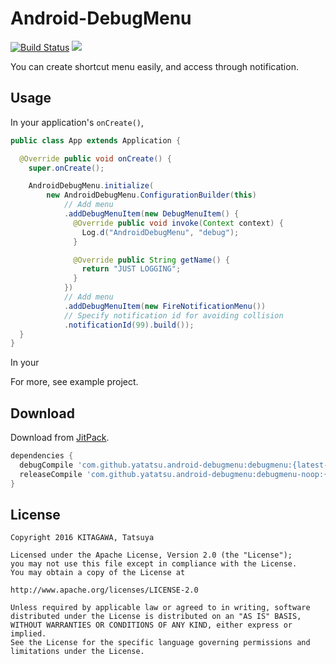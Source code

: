 # Android-DebugMenu
[![Build Status](https://travis-ci.org/yatatsu/Android-DebugMenu.svg?branch=master)](https://travis-ci.org/yatatsu/Android-DebugMenu)
[![](https://jitpack.io/v/yatatsu/android-debugmenu.svg)](https://jitpack.io/#yatatsu/android-debugmenu)

You can create shortcut menu easily, and access through notification.

## Usage

In your application's `onCreate()`,

```java
public class App extends Application {

  @Override public void onCreate() {
    super.onCreate();

    AndroidDebugMenu.initialize(
        new AndroidDebugMenu.ConfigurationBuilder(this)
            // Add menu
            .addDebugMenuItem(new DebugMenuItem() {
              @Override public void invoke(Context context) {
                Log.d("AndroidDebugMenu", "debug");
              }

              @Override public String getName() {
                return "JUST LOGGING";
              }
            })
            // Add menu
            .addDebugMenuItem(new FireNotificationMenu())
            // Specify notification id for avoiding collision
            .notificationId(99).build());
  }
}
```

In your

For more, see example project.

## Download

Download from [JitPack](https://jitpack.io).

```groovy
dependencies {
  debugCompile 'com.github.yatatsu.android-debugmenu:debugmenu:{latest-version}'
  releaseCompile 'com.github.yatatsu.android-debugmenu:debugmenu-noop:{latest-version}'
}
```

## License

```
Copyright 2016 KITAGAWA, Tatsuya

Licensed under the Apache License, Version 2.0 (the "License");
you may not use this file except in compliance with the License.
You may obtain a copy of the License at

http://www.apache.org/licenses/LICENSE-2.0

Unless required by applicable law or agreed to in writing, software
distributed under the License is distributed on an "AS IS" BASIS,
WITHOUT WARRANTIES OR CONDITIONS OF ANY KIND, either express or implied.
See the License for the specific language governing permissions and
limitations under the License.
```